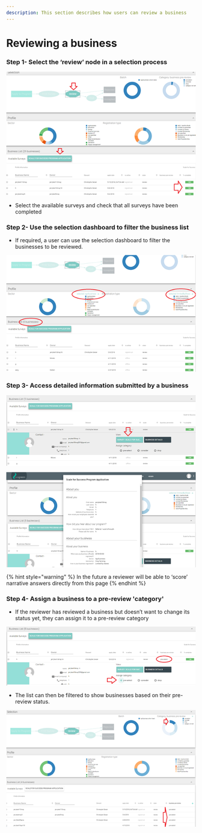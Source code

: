 ```yaml
---
description: This section describes how users can review a business
---
```


# Reviewing a business

### Step 1- Select the ‘review’ node in a selection process

![](../../../.gitbook/assets/image%20%2829%29.png)



* Select the available surveys and check that all surveys have been completed

### Step 2- Use the selection dashboard to filter the business list

* If required, a user can use the selection dashboard to filter the businesses to be reviewed.

![In this example only agribusinesses which are limited by shares have been selected](../../../.gitbook/assets/image%20%287%29.png)

### Step 3- Access detailed information submitted by a business

![](../../../.gitbook/assets/image%20%2816%29.png)



![](../../../.gitbook/assets/image%20%2835%29.png)

{% hint style="warning" %}
In the future a reviewer will be able to ‘score’ narrative answers directly from this page
{% endhint %}

### Step 4- Assign a business to a pre-review 'category'

* If the reviewer has reviewed a business but doesn’t want to change its status yet, they can assign it to a pre-review category

![In this example the business has been categorized as &apos;pre-selected&apos;](../../../.gitbook/assets/image%20%285%29.png)

* The list can then be filtered to show businesses based on their pre-review status.

![The example shows 4 businesses that have been &#x2018;pre-selected&#x2019;](../../../.gitbook/assets/image%20%2815%29.png)

